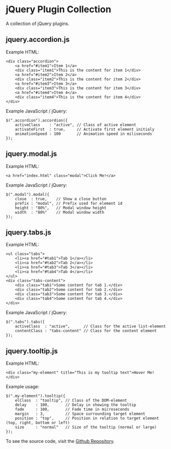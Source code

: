 jQuery Plugin Collection
========================

A collection of jQuery plugins.

jquery.accordion.js
-------------------

Example HTML:

	<div class="accordion">
		<a href="#item1">Item 1</a>
		<div class="item1">This is the content for item 1</div>
		<a href="#item2">Item 2</a>
		<div class="item2">This is the content for item 2</div>
		<a href="#item3">Item 3</a>
		<div class="item3">This is the content for item 3</div>
		<a href="#item4">Item 4</a>
		<div class="item4">This is the content for item 4</div>
	</div>

Example JavaScript / jQuery:

	$(".accordion").accordion({
		activeClass    : "active", // Class of active element
		activateFirst  : true,     // Activate first element initialy
		animationSpeed : 100       // Animation speed in miliseconds
	});

jquery.modal.js
--------------

Example HTML:

    <a href="index.html" class="modal">Click Me!</a>

Example JavaScript / jQuery:

    $(".modal").modal({
        close  : true,    // Show a close button
        prefix : "modal", // Prefix used for element id
        height : "80%",   // Modal window height
        width  : "80%"    // Modal window width
    });

jquery.tabs.js
--------------

Example HTML:

	<ul class="tabs">
		<li><a href="#tab1">Tab 1</a></li>
		<li><a href="#tab2">Tab 2</a></li>
		<li><a href="#tab3">Tab 3</a></li>
		<li><a href="#tab4">Tab 4</a></li>
	</ul>
	<div class="tabs-content">
		<div class="tab1">Some content for tab 1.</div>	
		<div class="tab2">Some content for tab 2.</div>	
		<div class="tab3">Some content for tab 3.</div>	
		<div class="tab4">Some content for tab 4.</div>	
	</div>

Example JavaScript / jQuery:

	$(".tabs").tabs({
		activeClass  : "active",      // Class for the active list-element
		contentClass : "tabs-content" // Class for the content element
	});

jquery.tooltip.js
-----------------

Example HTML:

	<div class="my-element" title="This is my tooltip text">Hover Me!</div>

Example usage:

    $(".my-element").tooltip({
		elClass  : "tooltip", // Class of the DOM-element
		delay    : 100,       // Delay in showing the tooltip
		fade     : 100,       // Fade time in microseconds
		margin   : 3,         // Space surrounding target element
		position : "top",     // Position in relation to target element (top, right, bottom or left)
		size     : "normal"   // Size of the tooltip (normal or large)
    });

To see the source code, visit the [Github Repository](https://github.com/Mytho/jquery.plugins.js).
